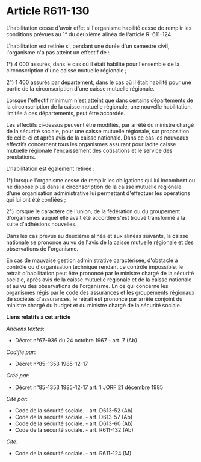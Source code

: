 # Article R611-130

L'habilitation cesse d'avoir effet si l'organisme habilité cesse de remplir les conditions prévues au 1° du deuxième alinéa
de l'article R. 611-124. 

L'habilitation est retirée si, pendant une durée d'un semestre civil, l'organisme n'a pas atteint un effectif de     : 

1°) 4 000 assurés, dans le cas où il était habilité pour l'ensemble de la circonscription d'une caisse mutuelle régionale ; 

2°) 1 400 assurés par département, dans le cas où il était habilité pour une partie de la circonscription d'une caisse
mutuelle régionale. 

Lorsque l'effectif minimum n'est atteint que dans certains départements de la circonscription de la caisse mutuelle
régionale, une nouvelle habilitation, limitée à ces départements, peut être accordée. 

Les effectifs ci-dessus peuvent être modifiés, par arrêté du ministre chargé de la sécurité sociale, pour une caisse mutuelle
régionale, sur proposition de celle-ci et après avis de la caisse nationale. Dans ce cas les nouveaux effectifs concernent
tous les organismes assurant pour ladite caisse mutuelle régionale l'encaissement des cotisations et le service des
prestations. 

L'habilitation est également retirée : 

1°) lorsque l'organisme cesse de remplir les obligations qui lui incombent ou ne dispose plus dans la circonscription de la
caisse mutuelle régionale d'une organisation administrative lui permettant d'effectuer les opérations qui lui ont été
confiées ; 

2°) lorsque le caractère de l'union, de la fédération ou du groupement d'organismes auquel elle avait été accordée s'est
trouvé transformé à la suite d'adhésions nouvelles. 

Dans les cas prévus au deuxième alinéa et aux alinéas suivants, la caisse nationale se prononce au vu de l'avis de la caisse
mutuelle régionale et des observations de l'organisme. 

En cas de mauvaise gestion administrative caractérisée, d'obstacle à contrôle ou d'organisation technique rendant ce contrôle
impossible, le retrait d'habilitation peut être prononcé par le ministre chargé de la sécurité sociale, après avis de la
caisse mutuelle régionale et de la caisse nationale et au vu des observations de l'organisme. En ce qui concerne les
organismes régis par le code des assurances et les groupements régionaux de sociétés d'assurances, le retrait est prononcé
par arrêté conjoint du ministre chargé du budget et du ministre chargé de la sécurité sociale.

**Liens relatifs à cet article**

_Anciens textes_:

  - Décret n°67-936 du 24 octobre 1967 - art. 7 (Ab)

_Codifié par_:

  - Décret n°85-1353 1985-12-17

_Créé par_:

  - Décret n°85-1353 1985-12-17 art. 1 JORF 21 décembre 1985

_Cité par_:

  - Code de la sécurité sociale. - art. D613-52 (Ab)
  - Code de la sécurité sociale. - art. D613-57 (Ab)
  - Code de la sécurité sociale. - art. D613-60 (Ab)
  - Code de la sécurité sociale. - art. R611-132 (Ab)

_Cite_:

  - Code de la sécurité sociale. - art. R611-124 (M)
